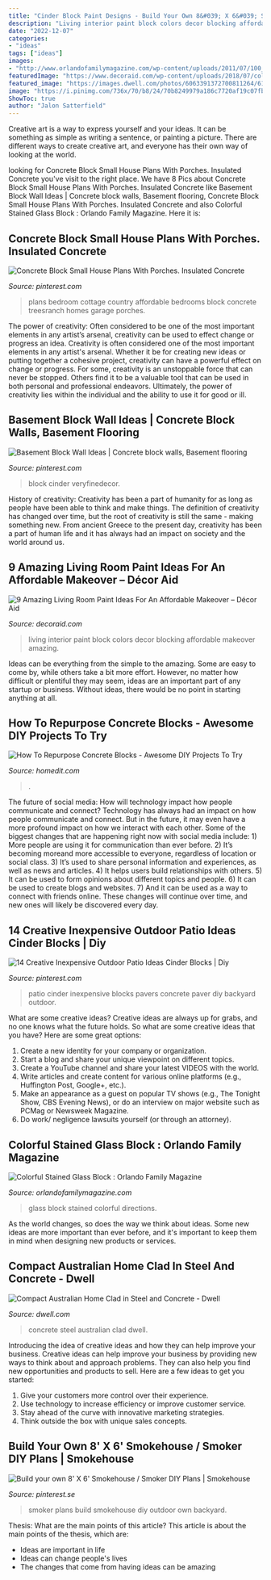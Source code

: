 ```yaml
---
title: "Cinder Block Paint Designs - Build Your Own 8&#039; X 6&#039; Smokehouse / Smoker Diy Plans"
description: "Living interior paint block colors decor blocking affordable makeover amazing"
date: "2022-12-07"
categories:
- "ideas"
tags: ["ideas"]
images:
- "http://www.orlandofamilymagazine.com/wp-content/uploads/2011/07/100_0203.jpg"
featuredImage: "https://www.decoraid.com/wp-content/uploads/2018/07/color-block-living-room-paints-ideas-guide.jpg"
featured_image: "https://images.dwell.com/photos/6063391372700811264/6133444000960331776/large.png"
image: "https://i.pinimg.com/736x/70/b8/24/70b8249979a186c7720af19c07fb761f.jpg"
ShowToc: true
author: "Jalon Satterfield"
---
```



Creative art is a way to express yourself and your ideas. It can be something as simple as writing a sentence, or painting a picture. There are different ways to create creative art, and everyone has their own way of looking at the world.

	

		
looking for Concrete Block Small House Plans With Porches. Insulated Concrete you've visit to the right place. We have 8 Pics about Concrete Block Small House Plans With Porches. Insulated Concrete like Basement Block Wall Ideas | Concrete block walls, Basement flooring, Concrete Block Small House Plans With Porches. Insulated Concrete and also Colorful Stained Glass Block : Orlando Family Magazine. Here it is:
		
    
## Concrete Block Small House Plans With Porches. Insulated Concrete

<img loading=lazy src="https://i.pinimg.com/736x/70/b8/24/70b8249979a186c7720af19c07fb761f.jpg" onerror="this.onerror=null;this.src='https://tse4.mm.bing.net/th?id=OIP.G2mzmUKkFSjTMqhBey61fAHaFj&amp;pid=15.1';" alt="Concrete Block Small House Plans With Porches. Insulated Concrete">

_Source: pinterest.com_

>plans bedroom cottage country affordable bedrooms block concrete treesranch homes garage porches. 

	

The power of creativity: Often considered to be one of the most important elements in any artist’s arsenal, creativity can be used to effect change or progress an idea.
Creativity is often considered one of the most important elements in any artist's arsenal. Whether it be for creating new ideas or putting together a cohesive project, creativity can have a powerful effect on change or progress. For some, creativity is an unstoppable force that can never be stopped. Others find it to be a valuable tool that can be used in both personal and professional endeavors. Ultimately, the power of creativity lies within the individual and the ability to use it for good or ill.

    
## Basement Block Wall Ideas | Concrete Block Walls, Basement Flooring

<img loading=lazy src="https://i.pinimg.com/736x/6d/4d/81/6d4d81b0111b328e4da1758afaf9e8cc.jpg" onerror="this.onerror=null;this.src='https://tse4.mm.bing.net/th?id=OIP.6wcZrVgly95nNvwe2Ew62AHaIV&amp;pid=15.1';" alt="Basement Block Wall Ideas | Concrete block walls, Basement flooring">

_Source: pinterest.com_

>block cinder veryfinedecor. 

	

History of creativity:
Creativity has been a part of humanity for as long as people have been able to think and make things. The definition of creativity has changed over time, but the root of creativity is still the same - making something new. From ancient Greece to the present day, creativity has been a part of human life and it has always had an impact on society and the world around us.

    
## 9 Amazing Living Room Paint Ideas For An Affordable Makeover – Décor Aid

<img loading=lazy src="https://www.decoraid.com/wp-content/uploads/2018/07/color-block-living-room-paints-ideas-guide.jpg" onerror="this.onerror=null;this.src='https://tse2.mm.bing.net/th?id=OIP.XK_pIX72gwBVl62IL8_5DQHaE7&amp;pid=15.1';" alt="9 Amazing Living Room Paint Ideas For An Affordable Makeover – Décor Aid">

_Source: decoraid.com_

>living interior paint block colors decor blocking affordable makeover amazing. 

	

Ideas can be everything from the simple to the amazing. Some are easy to come by, while others take a bit more effort. However, no matter how difficult or plentiful they may seem, ideas are an important part of any startup or business. Without ideas, there would be no point in starting anything at all.

    
## How To Repurpose Concrete Blocks - Awesome DIY Projects To Try

<img loading=lazy src="https://cdn.homedit.com/wp-content/uploads/2014/03/concrete-blocks-bed.jpg" onerror="this.onerror=null;this.src='https://tse2.mm.bing.net/th?id=OIP.krX87vnHX9EqirXrpgvC0QHaLD&amp;pid=15.1';" alt="How To Repurpose Concrete Blocks - Awesome DIY Projects To Try">

_Source: homedit.com_

>. 

	

The future of social media: How will technology impact how people communicate and connect?
Technology has always had an impact on how people communicate and connect. But in the future, it may even have a more profound impact on how we interact with each other. Some of the biggest changes that are happening right now with social media include: 1) More people are using it for communication than ever before. 2) It’s becoming moreand more accessible to everyone, regardless of location or social class. 3) It’s used to share personal information and experiences, as well as news and articles. 4) It helps users build relationships with others. 5) It can be used to form opinions about different topics and people. 6) It can be used to create blogs and websites. 7) And it can be used as a way to connect with friends online. These changes will continue over time, and new ones will likely be discovered every day.

    
## 14 Creative Inexpensive Outdoor Patio Ideas Cinder Blocks | Diy

<img loading=lazy src="https://i.pinimg.com/736x/07/26/6d/07266d88d8b0461918b801929d2d7c00.jpg" onerror="this.onerror=null;this.src='https://tse3.mm.bing.net/th?id=OIP.RGYSXHSJq2LygYqI_RxrqgHaMc&amp;pid=15.1';" alt="14 Creative Inexpensive Outdoor Patio Ideas Cinder Blocks | Diy">

_Source: pinterest.com_

>patio cinder inexpensive blocks pavers concrete paver diy backyard outdoor. 

	

What are some creative ideas?
Creative ideas are always up for grabs, and no one knows what the future holds. So what are some creative ideas that you have? Here are some great options: 
1. Create a new identity for your company or organization.
2. Start a blog and share your unique viewpoint on different topics.
3. Create a YouTube channel and share your latest VIDEOS with the world. 
4. Write articles and create content for various online platforms (e.g., Huffington Post, Google+, etc.). 
5. Make an appearance as a guest on popular TV shows (e.g., The Tonight Show, CBS Evening News), or do an interview on major website such as PCMag or Newsweek Magazine. 
6. Do work/ negligence lawsuits yourself (or through an attorney).

    
## Colorful Stained Glass Block : Orlando Family Magazine

<img loading=lazy src="http://www.orlandofamilymagazine.com/wp-content/uploads/2011/07/100_0203.jpg" onerror="this.onerror=null;this.src='https://tse4.mm.bing.net/th?id=OIP.n5WH9VaL4j6Vwo9VbjuHcQHaFj&amp;pid=15.1';" alt="Colorful Stained Glass Block : Orlando Family Magazine">

_Source: orlandofamilymagazine.com_

>glass block stained colorful directions. 

	

As the world changes, so does the way we think about ideas. Some new ideas are more important than ever before, and it's important to keep them in mind when designing new products or services.

    
## Compact Australian Home Clad In Steel And Concrete - Dwell

<img loading=lazy src="https://images.dwell.com/photos/6063391372700811264/6133444000960331776/large.png" onerror="this.onerror=null;this.src='https://tse1.mm.bing.net/th?id=OIP.-abK4L94Dt_g277qZGbjagHaE8&amp;pid=15.1';" alt="Compact Australian Home Clad in Steel and Concrete - Dwell">

_Source: dwell.com_

>concrete steel australian clad dwell. 

	

Introducing the idea of creative ideas and how they can help improve your business.
Creative ideas can help improve your business by providing new ways to think about and approach problems. They can also help you find new opportunities and products to sell. Here are a few ideas to get you started: 
1. Give your customers more control over their experience.
2. Use technology to increase efficiency or improve customer service.
3. Stay ahead of the curve with innovative marketing strategies.
4. Think outside the box with unique sales concepts.

    
## Build Your Own 8&#039; X 6&#039; Smokehouse / Smoker DIY Plans | Smokehouse

<img loading=lazy src="https://i.pinimg.com/736x/bd/b1/74/bdb174dbd195e31e533015e74c99cd97.jpg" onerror="this.onerror=null;this.src='https://tse3.mm.bing.net/th?id=OIP.xXDWMIuRVwKLwhDdTC2V2gHaJ4&amp;pid=15.1';" alt="Build your own 8&#039; X 6&#039; Smokehouse / Smoker DIY Plans | Smokehouse">

_Source: pinterest.se_

>smoker plans build smokehouse diy outdoor own backyard. 

	

Thesis: What are the main points of this article?
This article is about the main points of the thesis, which are: 
- Ideas are important in life
- Ideas can change people's lives
- The changes that come from having ideas can be amazing

